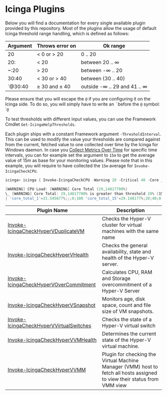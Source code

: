 # Icinga Plugins

Below you will find a documentation for every single available plugin provided by this repository. Most of the plugins allow the usage of default Icinga threshold range handling, which is defined as follows:

| Argument | Throws error on | Ok range                     |
| ---      | ---             | ---                          |
| 20       | < 0 or > 20     | 0 .. 20                      |
| 20:      | < 20            | between 20 .. ∞              |
| ~:20     | > 20            | between -∞ .. 20             |
| 30:40    | < 30 or > 40    | between {30 .. 40}           |
| `@30:40  | ≥ 30 and ≤ 40   | outside -∞ .. 29 and 41 .. ∞ |

Please ensure that you will escape the `@` if you are configuring it on the Icinga side. To do so, you will simply have to write an *\`* before the `@` symbol: \``@`

To test thresholds with different input values, you can use the Framework Cmdlet `Get-IcingaHelpThresholds`.

Each plugin ships with a constant Framework argument `-ThresholdInterval`. This can be used to modify the value your thresholds are compared against from the current, fetched value to one collected over time by the Icinga for Windows daemon. In case you [Collect Metrics Over Time](https://icinga.com/docs/icinga-for-windows/latest/doc/110-Installation/06-Collect-Metrics-over-Time/) for specific time intervals, you can for example set the argument to `15m` to get the average value of 15m as base for your monitoring values. Please note that in this example, you will require to have collected the `15m` average for `Invoke-IcingaCheckCPU`.

```powershell
icinga> icinga { Invoke-IcingaCheckCPU -Warning 20 -Critical 40 -Core _Total -ThresholdInterval 15m }

[WARNING] CPU Load: [WARNING] Core Total (29,14817700%)
\_ [WARNING] Core Total: 29,14817700% is greater than threshold 20% (15m avg.)
| 'core_total_1'=31.545677%;;;0;100 'core_total_15'=29.148177%;20;40;0;100 'core_total_5'=28.827410%;;;0;100 'core_total_20'=30.032942%;;;0;100 'core_total_3'=27.731669%;;;0;100 'core_total'=33.87817%;;;0;100
```

| Plugin Name | Description |
| ---         | --- |
| [Invoke-IcingaCheckHyperVDuplicateVM](plugins/07-Invoke-IcingaCheckHyperVDuplicateVM.md) | Checks the Hyper-V cluster for virtual machines with the same name |
| [Invoke-IcingaCheckHyperVHealth](plugins/01-Invoke-IcingaCheckHyperVHealth.md) | Checks the general availability, state and health of the Hyper-V server. |
| [Invoke-IcingaCheckHyperVOverCommitment](plugins/04-Invoke-IcingaCheckHyperVOverCommitment.md) | Calculates CPU, RAM and Storage overcommitment of a Hyper-V Server |
| [Invoke-IcingaCheckHyperVSnapshot](plugins/05-Invoke-IcingaCheckHyperVSnapshot.md) | Monitors age, disk space, count and file size of VM snapshots. |
| [Invoke-IcingaCheckHyperVVirtualSwitches](plugins/03-Invoke-IcingaCheckHyperVVirtualSwitches.md) | Checks the state of a Hyper-V virtual switch |
| [Invoke-IcingaCheckHyperVVMHealth](plugins/02-Invoke-IcingaCheckHyperVVMHealth.md) | Determines the current state of the Hyper-V virtual machine. |
| [Invoke-IcingaCheckHyperVVMM](plugins/06-Invoke-IcingaCheckHyperVVMM.md) | Plugin for checking the Virtual Machine Manager (VMM) host to    fetch all hosts assigned to view their status from VMM view |
